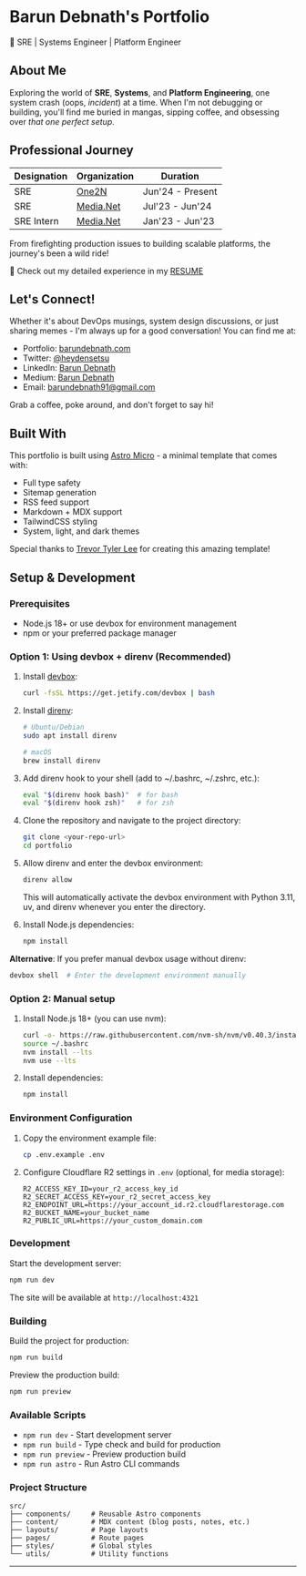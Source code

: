# Barun Debnath's Portfolio

🚀 SRE | Systems Engineer | Platform Engineer

## About Me

Exploring the world of **SRE**, **Systems**, and **Platform Engineering**, one system crash (oops, _incident_) at a time. When I'm not debugging or building, you'll find me buried in mangas, sipping coffee, and obsessing over _that one perfect setup_.

## Professional Journey

| Designation | Organization                        | Duration         |
| ----------- | ----------------------------------- | ---------------- |
| SRE         | [One2N](https://one2n.io/)          | Jun'24 - Present |
| SRE         | [Media.Net](https://www.media.net/) | Jul'23 - Jun'24  |
| SRE Intern  | [Media.Net](https://www.media.net/) | Jan'23 - Jun'23  |

From firefighting production issues to building scalable platforms, the journey's been a wild ride!

📄 Check out my detailed experience in my [RESUME](https://drive.google.com/file/d/1kEe29ZLiOqxdEV0eDXisdqvwei3Fn4zh/view?usp=sharing)

## Let's Connect!

Whether it's about DevOps musings, system design discussions, or just sharing memes - I'm always up for a good conversation! You can find me at:

- Portfolio: [barundebnath.com](https://barundebnath.com)
- Twitter: [@heydensetsu](https://twitter.com/heydensetsu)
- LinkedIn: [Barun Debnath](https://www.linkedin.com/in/barundebnath)
- Medium: [Barun Debnath](https://barundebnath.medium.com)
- Email: barundebnath91@gmail.com

Grab a coffee, poke around, and don't forget to say hi!

## Built With

This portfolio is built using [Astro Micro](https://github.com/trevortylerlee/astro-micro) - a minimal template that comes with:

- Full type safety
- Sitemap generation
- RSS feed support
- Markdown + MDX support
- TailwindCSS styling
- System, light, and dark themes

Special thanks to [Trevor Tyler Lee](https://github.com/trevortylerlee) for creating this amazing template!

## Setup & Development

### Prerequisites

- Node.js 18+ or use devbox for environment management
- npm or your preferred package manager

### Option 1: Using devbox + direnv (Recommended)

1. Install [devbox](https://www.jetify.com/devbox/docs/installing_devbox/):

   ```bash
   curl -fsSL https://get.jetify.com/devbox | bash
   ```

2. Install [direnv](https://direnv.net/docs/installation.html):

   ```bash
   # Ubuntu/Debian
   sudo apt install direnv

   # macOS
   brew install direnv
   ```

3. Add direnv hook to your shell (add to ~/.bashrc, ~/.zshrc, etc.):

   ```bash
   eval "$(direnv hook bash)"  # for bash
   eval "$(direnv hook zsh)"   # for zsh
   ```

4. Clone the repository and navigate to the project directory:

   ```bash
   git clone <your-repo-url>
   cd portfolio
   ```

5. Allow direnv and enter the devbox environment:

   ```bash
   direnv allow
   ```

   This will automatically activate the devbox environment with Python 3.11, uv, and direnv whenever you enter the directory.

6. Install Node.js dependencies:
   ```bash
   npm install
   ```

**Alternative**: If you prefer manual devbox usage without direnv:

```bash
devbox shell  # Enter the development environment manually
```

### Option 2: Manual setup

1. Install Node.js 18+ (you can use nvm):

   ```bash
   curl -o- https://raw.githubusercontent.com/nvm-sh/nvm/v0.40.3/install.sh | bash
   source ~/.bashrc
   nvm install --lts
   nvm use --lts
   ```

2. Install dependencies:
   ```bash
   npm install
   ```

### Environment Configuration

1. Copy the environment example file:

   ```bash
   cp .env.example .env
   ```

2. Configure Cloudflare R2 settings in `.env` (optional, for media storage):
   ```
   R2_ACCESS_KEY_ID=your_r2_access_key_id
   R2_SECRET_ACCESS_KEY=your_r2_secret_access_key
   R2_ENDPOINT_URL=https://your_account_id.r2.cloudflarestorage.com
   R2_BUCKET_NAME=your_bucket_name
   R2_PUBLIC_URL=https://your_custom_domain.com
   ```

### Development

Start the development server:

```bash
npm run dev
```

The site will be available at `http://localhost:4321`

### Building

Build the project for production:

```bash
npm run build
```

Preview the production build:

```bash
npm run preview
```

### Available Scripts

- `npm run dev` - Start development server
- `npm run build` - Type check and build for production
- `npm run preview` - Preview production build
- `npm run astro` - Run Astro CLI commands

### Project Structure

```
src/
├── components/     # Reusable Astro components
├── content/        # MDX content (blog posts, notes, etc.)
├── layouts/        # Page layouts
├── pages/          # Route pages
├── styles/         # Global styles
└── utils/          # Utility functions
```

---
